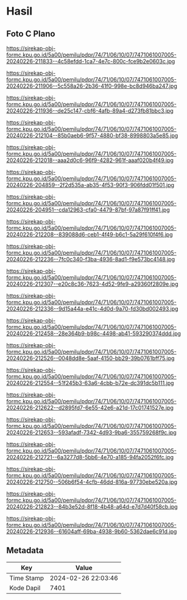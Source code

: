 # Hasil

## Foto C Plano

https://sirekap-obj-formc.kpu.go.id/5a00/pemilu/pdpr/74/71/06/10/07/7471061007005-20240226-211833--4c58efdd-1ca7-4e7c-800c-fce9b2e0603c.jpg

https://sirekap-obj-formc.kpu.go.id/5a00/pemilu/pdpr/74/71/06/10/07/7471061007005-20240226-211906--5c558a26-2b36-41f0-998e-bc8d946ba247.jpg

https://sirekap-obj-formc.kpu.go.id/5a00/pemilu/pdpr/74/71/06/10/07/7471061007005-20240226-211936--de25c147-cbf6-4afb-89a4-d273fb81bbc3.jpg

https://sirekap-obj-formc.kpu.go.id/5a00/pemilu/pdpr/74/71/06/10/07/7471061007005-20240226-212104--85b0aeb6-9f57-4880-bf38-8998803a5e85.jpg

https://sirekap-obj-formc.kpu.go.id/5a00/pemilu/pdpr/74/71/06/10/07/7471061007005-20240226-212018--aaa2d0c6-96f9-4282-961f-aaaf020b4f49.jpg

https://sirekap-obj-formc.kpu.go.id/5a00/pemilu/pdpr/74/71/06/10/07/7471061007005-20240226-204859--2f2d535a-ab35-4f53-90f3-906fdd01f501.jpg

https://sirekap-obj-formc.kpu.go.id/5a00/pemilu/pdpr/74/71/06/10/07/7471061007005-20240226-204951--cda12963-cfa0-4479-87bf-97a87f91ff41.jpg

https://sirekap-obj-formc.kpu.go.id/5a00/pemilu/pdpr/74/71/06/10/07/7471061007005-20240226-212208--839088d6-ceb1-4f49-b6c1-5a29f610f4f6.jpg

https://sirekap-obj-formc.kpu.go.id/5a00/pemilu/pdpr/74/71/06/10/07/7471061007005-20240226-212236--7fc0c340-f3ba-4936-8ad1-f9e573bc4148.jpg

https://sirekap-obj-formc.kpu.go.id/5a00/pemilu/pdpr/74/71/06/10/07/7471061007005-20240226-212307--e20c8c36-7623-4d52-9fe9-a29360f2809e.jpg

https://sirekap-obj-formc.kpu.go.id/5a00/pemilu/pdpr/74/71/06/10/07/7471061007005-20240226-212336--9d15a44a-e41c-4d0d-9a70-fd30bd002493.jpg

https://sirekap-obj-formc.kpu.go.id/5a00/pemilu/pdpr/74/71/06/10/07/7471061007005-20240226-212458--28e364b9-b98c-4498-ab41-593290374ddd.jpg

https://sirekap-obj-formc.kpu.go.id/5a00/pemilu/pdpr/74/71/06/10/07/7471061007005-20240226-212526--0048dd8e-5aaf-4150-bb29-39b0761bff75.jpg

https://sirekap-obj-formc.kpu.go.id/5a00/pemilu/pdpr/74/71/06/10/07/7471061007005-20240226-212554--51f245b3-63a6-4cbb-b72e-dc391dc5b111.jpg

https://sirekap-obj-formc.kpu.go.id/5a00/pemilu/pdpr/74/71/06/10/07/7471061007005-20240226-212622--d2895fd7-6e55-42e6-a21d-17c01741527e.jpg

https://sirekap-obj-formc.kpu.go.id/5a00/pemilu/pdpr/74/71/06/10/07/7471061007005-20240226-212653--593afadf-7342-4d93-9ba6-355759268f9c.jpg

https://sirekap-obj-formc.kpu.go.id/5a00/pemilu/pdpr/74/71/06/10/07/7471061007005-20240226-212721--6a3277d8-5bb6-4e70-a185-94fa2052f6fc.jpg

https://sirekap-obj-formc.kpu.go.id/5a00/pemilu/pdpr/74/71/06/10/07/7471061007005-20240226-212750--506b6f54-4cfb-46dd-816a-97730ebe520a.jpg

https://sirekap-obj-formc.kpu.go.id/5a00/pemilu/pdpr/74/71/06/10/07/7471061007005-20240226-212823--84b3e52d-8f18-4b48-a64d-e7d7d40f58cb.jpg

https://sirekap-obj-formc.kpu.go.id/5a00/pemilu/pdpr/74/71/06/10/07/7471061007005-20240226-212936--61604aff-69ba-4938-9b60-5362dae6c91d.jpg


## Metadata

| Key        | Value               |
| ---------- | ------------------- |
| Time Stamp | 2024-02-26 22:03:46 |
| Kode Dapil | 7401                |



